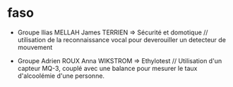 # faso

- Groupe Ilias MELLAH James TERRIEN => Sécurité et domotique // utilisation de la reconnaissance vocal pour deverouiller un detecteur de mouvement 

- Groupe Adrien ROUX Anna WIKSTROM => Ethylotest // Utilisation d'un capteur MQ-3, couplé avec une balance pour mesurer le taux d'alcoolémie d'une personne.
